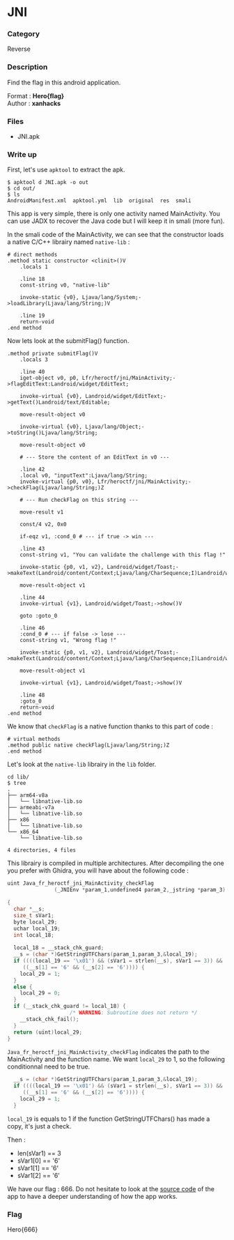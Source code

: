 # JNI

### Category

Reverse

### Description

Find the flag in this android application.

Format : **Hero{flag}**<br>
Author : **xanhacks**

### Files

- JNI.apk

### Write up

First, let's use `apktool` to extract the apk.

```shell
$ apktool d JNI.apk -o out
$ cd out/
$ ls
AndroidManifest.xml  apktool.yml  lib  original  res  smali
```

This app is very simple, there is only one activity named MainActivity. You can use JADX to recover the Java code but I will keep it in smali (more fun).

In the smali code of the MainActivity, we can see that the constructor loads a native C/C++ librairy named `native-lib` :

```smali
# direct methods
.method static constructor <clinit>()V
    .locals 1

    .line 18
    const-string v0, "native-lib"

    invoke-static {v0}, Ljava/lang/System;->loadLibrary(Ljava/lang/String;)V

    .line 19
    return-void
.end method
```

Now lets look at the submitFlag() function.

```smali
.method private submitFlag()V
    .locals 3

    .line 40
    iget-object v0, p0, Lfr/heroctf/jni/MainActivity;->flagEditText:Landroid/widget/EditText;

    invoke-virtual {v0}, Landroid/widget/EditText;->getText()Landroid/text/Editable;

    move-result-object v0

    invoke-virtual {v0}, Ljava/lang/Object;->toString()Ljava/lang/String;

    move-result-object v0

    # --- Store the content of an EditText in v0 ---

    .line 42
    .local v0, "inputText":Ljava/lang/String;
    invoke-virtual {p0, v0}, Lfr/heroctf/jni/MainActivity;->checkFlag(Ljava/lang/String;)Z

    # --- Run checkFlag on this string ---

    move-result v1

    const/4 v2, 0x0

    if-eqz v1, :cond_0 # --- if true -> win ---

    .line 43
    const-string v1, "You can validate the challenge with this flag !"

    invoke-static {p0, v1, v2}, Landroid/widget/Toast;->makeText(Landroid/content/Context;Ljava/lang/CharSequence;I)Landroid/widget/Toast;

    move-result-object v1

    .line 44
    invoke-virtual {v1}, Landroid/widget/Toast;->show()V

    goto :goto_0

    .line 46
    :cond_0 # --- if false -> lose ---
    const-string v1, "Wrong flag !"

    invoke-static {p0, v1, v2}, Landroid/widget/Toast;->makeText(Landroid/content/Context;Ljava/lang/CharSequence;I)Landroid/widget/Toast;

    move-result-object v1

    invoke-virtual {v1}, Landroid/widget/Toast;->show()V

    .line 48
    :goto_0
    return-void
.end method
```

We know that `checkFlag` is a native function thanks to this part of code :

```smali
# virtual methods
.method public native checkFlag(Ljava/lang/String;)Z
.end method
```

Let's look at the `native-lib` librairy in the `lib` folder.

```shell
cd lib/
$ tree
.
├── arm64-v8a
│   └── libnative-lib.so
├── armeabi-v7a
│   └── libnative-lib.so
├── x86
│   └── libnative-lib.so
└── x86_64
    └── libnative-lib.so

4 directories, 4 files
```

This librairy is compiled in multiple architectures. After decompiling the one you prefer with Ghidra, you will have about the following code :

```cpp
uint Java_fr_heroctf_jni_MainActivity_checkFlag
               (_JNIEnv *param_1,undefined4 param_2,_jstring *param_3)

{
  char *__s;
  size_t sVar1;
  byte local_29;
  uchar local_19;
  int local_18;
  
  local_18 = __stack_chk_guard;
  __s = (char *)GetStringUTFChars(param_1,param_3,&local_19);
  if ((((local_19 == '\x01') && (sVar1 = strlen(__s), sVar1 == 3)) && (*__s == '6')) &&
     ((__s[1] == '6' && (__s[2] == '6')))) {
    local_29 = 1;
  }
  else {
    local_29 = 0;
  }
  if (__stack_chk_guard != local_18) {
                    /* WARNING: Subroutine does not return */
    __stack_chk_fail();
  }
  return (uint)local_29;
}
```

`Java_fr_heroctf_jni_MainActivity_checkFlag` indicates the path to the MainActivity and the function name. We want `local_29` to 1, so the following conditionnal need to be true.

```cpp
  __s = (char *)GetStringUTFChars(param_1,param_3,&local_19);
  if ((((local_19 == '\x01') && (sVar1 = strlen(__s), sVar1 == 3)) && (*__s == '6')) &&
     ((__s[1] == '6' && (__s[2] == '6')))) {
    local_29 = 1;
  }
```

`local_19` is equals to 1 if the function GetStringUTFChars() has made a copy, it's just a check.

Then :
- len(sVar1) == 3
- sVar1[0] == '6'
- sVar1[1] == '6'
- sVar1[2] == '6'

We have our flag : 666. Do not hesitate to look at the [source code](src/) of the app to have a deeper understanding of how the app works.

### Flag

Hero{666}